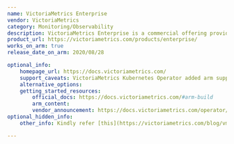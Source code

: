 ```yaml
---
name: VictoriaMetrics Enterprise
vendor: VictoriaMetrics
category: Monitoring/Observability
description: VictoriaMetrics Enterprise is a commercial offering provided by VictoriaMetrics to help solve organization’s monitoring and observability.
product_url: https://victoriametrics.com/products/enterprise/
works_on_arm: true
release_date_on_arm: 2020/08/28

optional_info:
    homepage_url: https://docs.victoriametrics.com/
    support_caveats: VictoriaMetrics Kubernetes Operator added arm support with cross-compilation in version 0.2.1.
    alternative_options:
    getting_started_resources:
        official_docs: https://docs.victoriametrics.com/#arm-build
        arm_content:
        vendor_announcement: https://docs.victoriametrics.com/operator/changelog/?highlight=arm#v021
optional_hidden_info:
    other_info: Kindly refer [this](https://victoriametrics.com/blog/vm-on-arm/) blog for the performance analysis of VictoriaMetrics on ARM-based processors.

---
```

